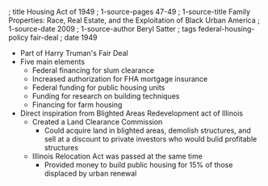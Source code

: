 ; title Housing Act of 1949
; 1-source-pages 47-49 
; 1-source-title Family Properties: Race, Real Estate, and the Exploitation of Black Urban America
; 1-source-date 2009
; 1-source-author Beryl Satter
; tags federal-housing-policy fair-deal
; date 1949

- Part of Harry Truman's Fair Deal
- Five main elements
  - Federal financing for slum clearance
  - Increased authorization for FHA mortgage insurance
  - Federal funding for public housing units
  - Funding for research on building techniques
  - Financing for farm housing
- Direct inspiration from Blighted Areas Redevelopment act of Illinois
  - Created a Land Clearance Commission
    - Could acquire land in blighted areas, demolish structures, and sell at a discount to private investors who would bulid profitable structures
  - Illinois Relocation Act was passed at the same time
    - Provided money to build public housing for 15% of those displaced by urban renewal
